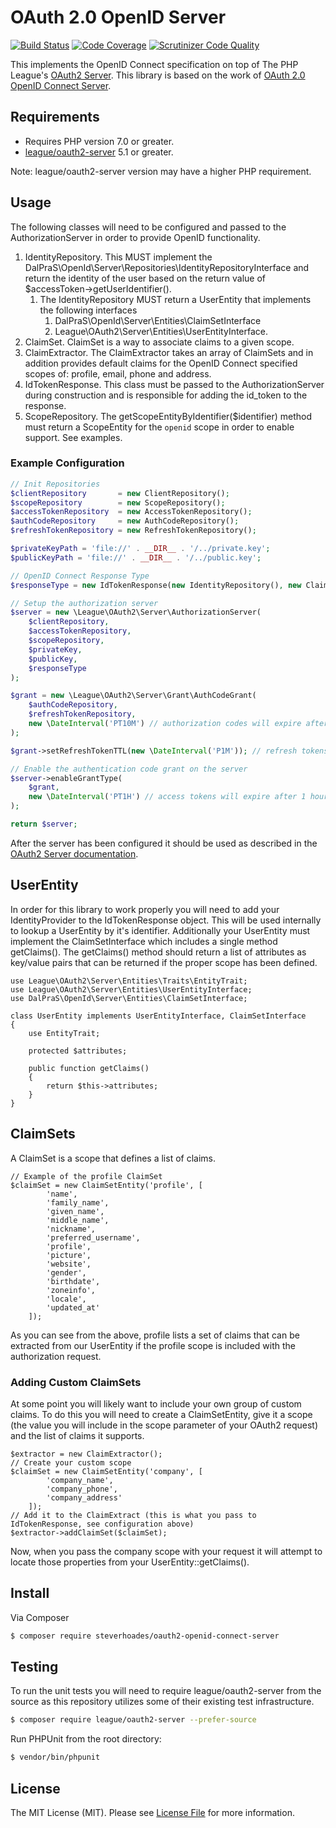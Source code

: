 # OAuth 2.0 OpenID Server

[![Build Status](https://travis-ci.org/steverhoades/oauth2-openid-connect-server.svg?branch=master)](https://travis-ci.org/steverhoades/oauth2-openid-connect-server) [![Code Coverage](https://scrutinizer-ci.com/g/steverhoades/oauth2-openid-connect-server/badges/coverage.png?b=master)](https://scrutinizer-ci.com/g/steverhoades/oauth2-openid-connect-server/?branch=master) [![Scrutinizer Code Quality](https://scrutinizer-ci.com/g/steverhoades/oauth2-openid-connect-server/badges/quality-score.png?b=master)](https://scrutinizer-ci.com/g/steverhoades/oauth2-openid-connect-server/?branch=master)

This implements the OpenID Connect specification on top of The PHP League's [OAuth2 Server](https://github.com/thephpleague/oauth2-server).
This library is based on the work of [OAuth 2.0 OpenID Connect Server](https://github.com/steverhoades/oauth2-openid-connect-server).

## Requirements

* Requires PHP version 7.0 or greater.
* [league/oauth2-server](https://github.com/thephpleague/oauth2-server) 5.1 or greater.

Note: league/oauth2-server version may have a higher PHP requirement.

## Usage
The following classes will need to be configured and passed to the AuthorizationServer in order to provide OpenID functionality.

1. IdentityRepository.  This MUST implement the DalPraS\OpenId\Server\Repositories\IdentityRepositoryInterface and return the identity of the user based on the return value of $accessToken->getUserIdentifier().
   1. The IdentityRepository MUST return a UserEntity that implements the following interfaces
      1. DalPraS\OpenId\Server\Entities\ClaimSetInterface
      1. League\OAuth2\Server\Entities\UserEntityInterface.
1. ClaimSet.  ClaimSet is a way to associate claims to a given scope.
1. ClaimExtractor. The ClaimExtractor takes an array of ClaimSets and in addition provides default claims for the OpenID Connect specified scopes of: profile, email, phone and address.
1. IdTokenResponse. This class must be passed to the AuthorizationServer during construction and is responsible for adding the id_token to the response.
1. ScopeRepository. The getScopeEntityByIdentifier($identifier) method must return a ScopeEntity for the `openid` scope in order to enable support. See examples.

### Example Configuration

```php
// Init Repositories
$clientRepository       = new ClientRepository();
$scopeRepository        = new ScopeRepository();
$accessTokenRepository  = new AccessTokenRepository();
$authCodeRepository     = new AuthCodeRepository();
$refreshTokenRepository = new RefreshTokenRepository();

$privateKeyPath = 'file://' . __DIR__ . '/../private.key';
$publicKeyPath = 'file://' . __DIR__ . '/../public.key';

// OpenID Connect Response Type
$responseType = new IdTokenResponse(new IdentityRepository(), new ClaimExtractor());

// Setup the authorization server
$server = new \League\OAuth2\Server\AuthorizationServer(
    $clientRepository,
    $accessTokenRepository,
    $scopeRepository,
    $privateKey,
    $publicKey,
    $responseType
);

$grant = new \League\OAuth2\Server\Grant\AuthCodeGrant(
    $authCodeRepository,
    $refreshTokenRepository,
    new \DateInterval('PT10M') // authorization codes will expire after 10 minutes
);

$grant->setRefreshTokenTTL(new \DateInterval('P1M')); // refresh tokens will expire after 1 month

// Enable the authentication code grant on the server
$server->enableGrantType(
    $grant,
    new \DateInterval('PT1H') // access tokens will expire after 1 hour
);

return $server;
```
After the server has been configured it should be used as described in the [OAuth2 Server documentation](https://oauth2.thephpleague.com/).

## UserEntity
In order for this library to work properly you will need to add your IdentityProvider to the IdTokenResponse object.  This will be used internally to lookup a UserEntity by it's identifier.  Additionally your UserEntity must implement the ClaimSetInterface which includes a single method getClaims().  The getClaims() method should return a list of attributes as key/value pairs that can be returned if the proper scope has been defined.
```
use League\OAuth2\Server\Entities\Traits\EntityTrait;
use League\OAuth2\Server\Entities\UserEntityInterface;
use DalPraS\OpenId\Server\Entities\ClaimSetInterface;

class UserEntity implements UserEntityInterface, ClaimSetInterface
{
    use EntityTrait;

    protected $attributes;

    public function getClaims()
    {
        return $this->attributes;
    }
}

```

## ClaimSets
A ClaimSet is a scope that defines a list of claims.
```
// Example of the profile ClaimSet
$claimSet = new ClaimSetEntity('profile', [
        'name',
        'family_name',
        'given_name',
        'middle_name',
        'nickname',
        'preferred_username',
        'profile',
        'picture',
        'website',
        'gender',
        'birthdate',
        'zoneinfo',
        'locale',
        'updated_at'
    ]);

```
As you can see from the above, profile lists a set of claims that can be extracted from our UserEntity if the profile scope is included with the authorization request.

### Adding Custom ClaimSets
At some point you will likely want to include your own group of custom claims. To do this you will need to create a ClaimSetEntity, give it a scope (the value you will include in the scope parameter of your OAuth2 request) and the list of claims it supports.
```
$extractor = new ClaimExtractor();
// Create your custom scope
$claimSet = new ClaimSetEntity('company', [
        'company_name',
        'company_phone',
        'company_address'
    ]);
// Add it to the ClaimExtract (this is what you pass to IdTokenResponse, see configuration above)
$extractor->addClaimSet($claimSet);
```
Now, when you pass the company scope with your request it will attempt to locate those properties from your UserEntity::getClaims().

## Install

Via Composer

``` bash
$ composer require steverhoades/oauth2-openid-connect-server
```

## Testing
To run the unit tests you will need to require league/oauth2-server from the source as this repository utilizes some of their existing test infrastructure.
```bash
$ composer require league/oauth2-server --prefer-source
```

Run PHPUnit from the root directory:
```bash
$ vendor/bin/phpunit
```
## License

The MIT License (MIT). Please see [License File](https://github.com/steverhoades/oauth2-openid-connect-client/blob/master/LICENSE) for more information.

[PSR-1]: https://github.com/php-fig/fig-standards/blob/master/accepted/PSR-1-basic-coding-standard.md
[PSR-2]: https://github.com/php-fig/fig-standards/blob/master/accepted/PSR-2-coding-style-guide.md
[PSR-4]: https://github.com/php-fig/fig-standards/blob/master/accepted/PSR-4-autoloader.md
